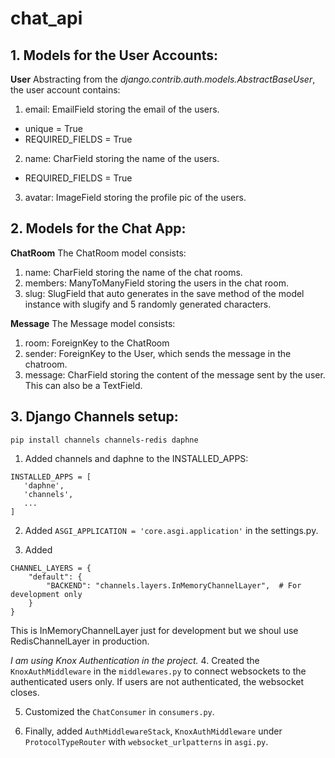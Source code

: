 # chat_api

## 1. Models for the User Accounts:
**User**
Abstracting from the *django.contrib.auth.models.AbstractBaseUser*, the user account contains:
1. email: EmailField storing the email of the users.
- unique = True
- REQUIRED_FIELDS = True

2. name: CharField storing the name of the users.
- REQUIRED_FIELDS = True

3. avatar: ImageField storing the profile pic of the users.


## 2. Models for the Chat App:
**ChatRoom**
The ChatRoom model consists:
1. name: CharField storing the name of the chat rooms.
2. members: ManyToManyField storing the users in the chat room.
3. slug: SlugField that auto generates in the save method of the model instance with slugify and 5 randomly generated characters.

**Message**
The Message model consists:
1. room: ForeignKey to the ChatRoom
2. sender: ForeignKey to the User, which sends the message in the chatroom.
3. message: CharField storing the content of the message sent by the user. This can also be a TextField.

## 3. Django Channels setup:
`pip install channels channels-redis daphne`

1. Added channels and daphne to the INSTALLED_APPS:
```
INSTALLED_APPS = [
   'daphne',
   'channels',
   ...
]
```
2. Added `ASGI_APPLICATION = 'core.asgi.application'` in the settings.py.

3. Added
```
CHANNEL_LAYERS = {
    "default": {
        "BACKEND": "channels.layers.InMemoryChannelLayer",  # For development only
    }
}
```
This is InMemoryChannelLayer just for development but we shoul use RedisChannelLayer in production.


*I am using Knox Authentication in the project.*
4. Created the `KnoxAuthMiddleware` in the `middlewares.py` to connect websockets to the authenticated users only. If users are not authenticated, the websocket closes.

5. Customized the `ChatConsumer` in `consumers.py`.

6. Finally, added `AuthMiddlewareStack`, `KnoxAuthMiddleware` under `ProtocolTypeRouter` with `websocket_urlpatterns` in `asgi.py`.
